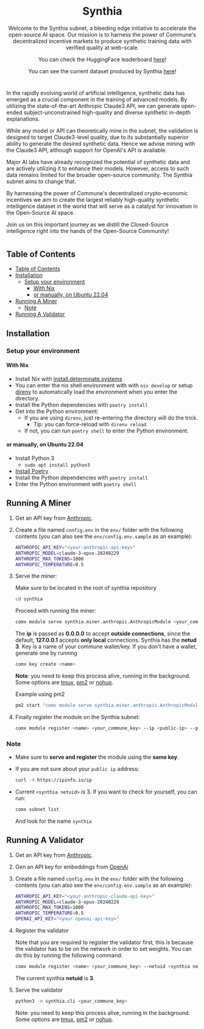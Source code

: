 <div style="text-align: center;">
  <h1>Synthia</h1>
  <p>Welcome to the Synthia subnet, a bleeding edge initiative to accelerate the open-source AI space. Our mission is to harness the power of Commune's decentralized incentive markets to produce synthetic training data with verified quality at web-scale.</p>
  <p>You can check the HuggingFace leaderboard <a href="https://huggingface.co/spaces/agicommies/synthia_subnet_leaderboard" target="_blank">here</a>!</p>
  <p>You can see the current dataset produced by Synthia <a href="https://huggingface.co/datasets/agicommies/synthia" target="_blank">here</a>!</p>
</div>

<div style="margin: 40px auto; max-width: 800px;">
  <p>In the rapidly evolving world of artificial intelligence, synthetic data has emerged as a crucial component in the training of advanced models. By utilizing the state-of-the-art Anthropic Claude3 API, we can generate open-ended subject-unconstrained high-quality and diverse synthetic in-depth explanations.</p>
  
  <p>While any model or API can theoretically mine in the subnet, the validation is designed to target Claude3-level quality, due to its substantially superior ability to generate the desired synthetic data. Hence we advise mining with the Claude3 API, although support for OpenAI's API is available.</p>
  
  <p>Major AI labs have already recognized the potential of synthetic data and are actively utilizing it to enhance their models. However, access to such data remains limited for the broader open-source community. The Synthia subnet aims to change that.</p>
  
  <p>By harnessing the power of Commune's decentralized crypto-economic incentives we aim to create the largest reliably high-quality synthetic intelligence dataset in the world that will serve as a catalyst for innovation in the Open-Source AI space.</p>
  
  <p>Join us on this important journey as we distill the Closed-Source intelligence right into the hands of the Open-Source Community!</p>
</div>

## Table of Contents

- [Table of Contents](#table-of-contents)
- [Installation](#installation)
  - [Setup your environment](#setup-your-environment)
    - [With Nix](#with-nix)
    - [or manually, on Ubuntu 22.04](#or-manually-on-ubuntu-2204)
- [Running A Miner](#running-a-miner)
  - [Note](#note)
- [Running A Validator](#running-a-validator)

## Installation

### Setup your environment

#### With Nix

- Install Nix with [install.determinate.systems]
- You can enter the nix shell environment with with `nix develop` or setup
  [direnv](https://direnv.net/) to automatically load the environment when you
  enter the directory.
- Install the Python dependencies with `poetry install`
- Get into the Python environment:
  - If you are using `direnv`, just re-entering the directory will do the trick.
    - Tip: you can force-reload with `direnv reload`
  - If not, you can run `poetry shell` to enter the Python environment.

[install.determinate.systems]: https://install.determinate.systems/

#### or manually, on Ubuntu 22.04

- Install Python 3
  - `sudo apt install python3`
- [Install Poetry](https://python-poetry.org/docs/)
- Install the Python dependencies with `poetry install`
- Enter the Python environment with `poetry shell`

## Running A Miner

1. Get an API key from [Anthropic](https://console.anthropic.com/).

2. Create a file named `config.env` in the `env/` folder with the following
   contents (you can also see the `env/config.env.sample` as an example):

   ```sh
   ANTHROPIC_API_KEY="<your-anthropic-api-key>"
   ANTHROPIC_MODEL=claude-3-opus-20240229
   ANTHROPIC_MAX_TOKENS=1000
   ANTHROPIC_TEMPERATURE=0.5
   ```

3. Serve the miner:

   Make sure to be located in the root of synthia repository

   ```sh  
   cd synthia
   ```

   Proceed with running the miner:

   ```sh
   comx module serve synthia.miner.anthropic.AnthropicModule <your_commune_key> --subnets-whitelist <synthia netuid> --ip 0.0.0.0
   ```

   The **ip** is passed as **0.0.0.0** to accept **outside connections**, since the default,
   **127.0.0.1** accepts **only local** connections. Synthia has the **netud 3**. Key is a name of your commune wallet/key.
   If you don't have a wallet, generate one by running

   ```bash
   comx key create <name>
   ```

   **Note**: you need to keep this process alive, running in the background. Some
   options are [tmux](https://www.tmux.org/), [pm2](https://pm2.io/docs/plus/quick-start/) or [nohup](https://en.wikipedia.org/wiki/Nohup).

   Example using pm2

   ```bash
   pm2 start "comx module serve synthia.miner.anthropic.AnthropicModule <key> --subnets-whitelist <synthia netuid> --ip 0.0.0.0" --name <name>
   ```

4. Finally register the module on the Synthia subnet:

   ```sh
   comx module register <name> <your_commune_key> --ip <public-ip> --port <port>  --netuid <synthia netuid>  
   ```

### Note

- Make sure to **serve and register** the module using the **same key**.
- If you are not sure about your `public ip` address:

   ```sh
   curl -4 https://ipinfo.io/ip
   ```

- Current `<synthia netuid>` is 3. If you want to check for yourself, you can run:

   ```sh
   comx subnet list
   ```

   And look for the name `synthia`

## Running A Validator

1. Get an API key from [Anthropic](https://console.anthropic.com/).
2. Gen an API key for embeddings from [OpenAi](https://openai.com/product)
3. Create a file named `config.env` in the `env/` folder with the following contents (you can also see the `env/config.env.sample` as an example):

   ```sh
   ANTHROPIC_API_KEY="<your-anthropic-claude-api-key>"
   ANTHROPIC_MODEL=claude-3-opus-20240229
   ANTHROPIC_MAX_TOKENS=1000
   ANTHROPIC_TEMPERATURE=0.5
   OPENAI_API_KEY="<your-openai-api-key>"
   ```

4. Register the validator

   Note that you are required to register the validator first, this is because the validator has to be on the network in order to set weights. You can do this by running the following command:

   ```sh
   comx module register <name> <your_commune_key> --netuid <synthia netuid>
   ```

   The current synthia **netuid** is **3**.

5. Serve the validator

   ```sh
   python3 -m synthia.cli <your_commune_key>
   ```

   Note: you need to keep this process alive, running in the background. Some options are [tmux](https://www.tmux.org/), [pm2](https://pm2.io/docs/plus/quick-start/) or [nohup](https://en.wikipedia.org/wiki/Nohup).
